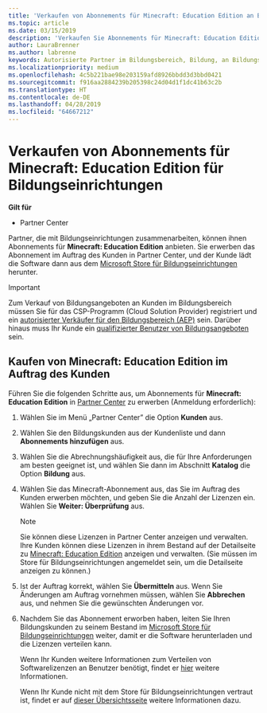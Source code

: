 ```yaml
---
title: 'Verkaufen von Abonnements für Minecraft: Education Edition an Bildungseinrichtungen'
ms.topic: article
ms.date: 03/15/2019
description: 'Verkaufen Sie Abonnements für Minecraft: Education Edition an qualifizierte Bildungseinrichtungen.'
author: LauraBrenner
ms.author: labrenne
keywords: Autorisierte Partner im Bildungsbereich, Bildung, an Bildungseinrichtungen verkaufen, Schulen
ms.localizationpriority: medium
ms.openlocfilehash: 4c5b221bae98e203159afd8926bbdd3d3bbd0421
ms.sourcegitcommit: f916aa2884239b205398c24d04d1f1dc41b63c2b
ms.translationtype: HT
ms.contentlocale: de-DE
ms.lasthandoff: 04/28/2019
ms.locfileid: "64667212"
---
```

# <a name="sell-minecraft-education-edition-subscriptions-to-education-customers"></a>Verkaufen von Abonnements für Minecraft: Education Edition für Bildungseinrichtungen

**Gilt für**

-  Partner Center

Partner, die mit Bildungseinrichtungen zusammenarbeiten, können ihnen Abonnements für **Minecraft: Education Edition** anbieten. Sie erwerben das Abonnement im Auftrag des Kunden in Partner Center, und der Kunde lädt die Software dann aus dem [Microsoft Store für Bildungseinrichtungen](https://educationstore.microsoft.com) herunter. 

>[!IMPORTANT]
>Zum Verkauf von Bildungsangeboten an Kunden im Bildungsbereich müssen Sie für das CSP-Programm (Cloud Solution Provider) registriert und ein [autorisierter Verkäufer für den Bildungsbereich (AEP)](https://www.mepn.com) sein. Darüber hinaus muss Ihr Kunde ein [qualifizierter Benutzer von Bildungsangeboten](https://www.microsoftvolumelicensing.com/DocumentSearch.aspx?Mode=3&DocumentTypeId=7) sein.  

 
## <a name="buy-minecraft-education-edition-on-behalf-of-your-customer"></a>Kaufen von **Minecraft: Education Edition** im Auftrag des Kunden

Führen Sie die folgenden Schritte aus, um Abonnements für **Minecraft: Education Edition** in [Partner Center](https://partnercenter.microsoft.com/pcv/dashboard/overview
) zu erwerben (Anmeldung erforderlich):

  1.  Wählen Sie im Menü „Partner Center” die Option **Kunden** aus.
  
  2.  Wählen Sie den Bildungskunden aus der Kundenliste und dann **Abonnements hinzufügen** aus.
  
  3.  Wählen Sie die Abrechnungshäufigkeit aus, die für Ihre Anforderungen am besten geeignet ist, und wählen Sie dann im Abschnitt **Katalog** die Option **Bildung** aus.

  4.  Wählen Sie das Minecraft-Abonnement aus, das Sie im Auftrag des Kunden erwerben möchten, und geben Sie die Anzahl der Lizenzen ein. Wählen Sie **Weiter: Überprüfung** aus.

      >[!NOTE]
      >Sie können diese Lizenzen in Partner Center anzeigen und verwalten. Ihre Kunden können diese Lizenzen in ihrem Bestand auf der Detailseite zu [Minecraft: Education Edition](https://educationstore.microsoft.com/en-us/store/details/minecraft-education-edition/9nblggh4r2r6) anzeigen und verwalten. (Sie müssen im Store für Bildungseinrichtungen angemeldet sein, um die Detailseite anzeigen zu können.) 

  5.  Ist der Auftrag korrekt, wählen Sie **Übermitteln** aus. Wenn Sie Änderungen am Auftrag vornehmen müssen, wählen Sie **Abbrechen** aus, und nehmen Sie die gewünschten Änderungen vor.   

  6.  Nachdem Sie das Abonnement erworben haben, leiten Sie Ihren Bildungskunden zu seinem Bestand im [Microsoft Store für Bildungseinrichtungen](https://educationstore.microsoft.com) weiter, damit er die Software herunterladen und die Lizenzen verteilen kann.

      Wenn Ihr Kunden weitere Informationen zum Verteilen von Softwarelizenzen an Benutzer benötigt, findet er [hier](https://docs.microsoft.com/education/windows/school-get-minecraft#distribute-minecraft) weitere Informationen.  
  
      Wenn Ihr Kunde nicht mit dem Store für Bildungseinrichtungen vertraut ist, findet er auf [dieser Übersichtsseite](https://docs.microsoft.com/microsoft-store/windows-store-for-business-overview) weitere Informationen dazu.  

      

